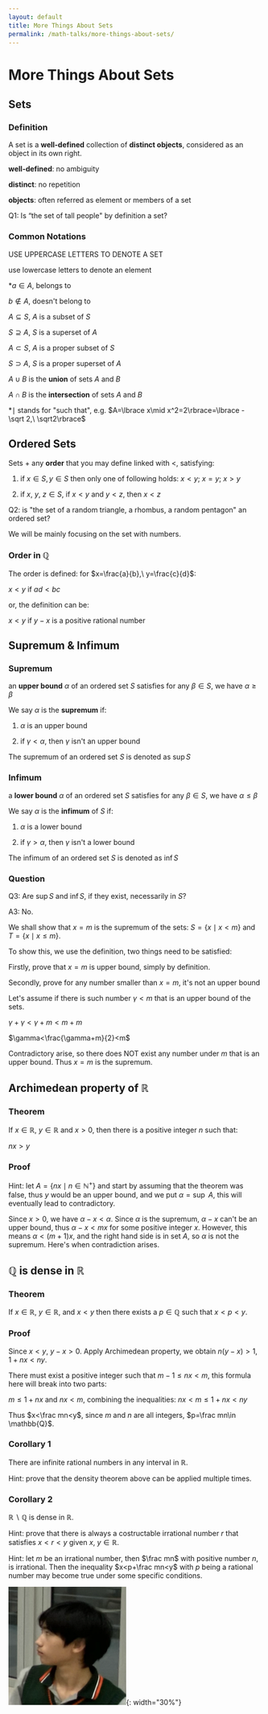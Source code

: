 ```yaml
---
layout: default
title: More Things About Sets
permalink: /math-talks/more-things-about-sets/
---
```


# More Things About Sets

## Sets

### Definition

A set is a **well-defined** collection of **distinct objects**, considered as an object in its own right.

**well-defined**: no ambiguity

**distinct**: no repetition

**objects**: often referred as element or members of a set

Q1: Is “the set of tall people" by definition a set?

### Common Notations

USE UPPERCASE LETTERS TO DENOTE A SET

use lowercase letters to denote an element

*$a\in A$, belongs to

$b\notin A$, doesn't belong to

$A\subseteq S$, $A$ is a subset of $S$

$S\supseteq A$, $S$ is a superset of $A$

$A\subset S$, $A$ is a proper subset of $S$

$S\supset A$, $S$ is a proper superset of $A$

$A\cup B$ is the **union** of sets $A$ and $B$

$A\cap B$ is the **intersection** of sets $A$ and $B$

*$\mid$ stands for "such that", e.g. $A=\lbrace x\mid x^2=2\rbrace=\lbrace - \sqrt 2,\ \sqrt2\rbrace$

## Ordered Sets

Sets + any **order** that you may define linked with <, satisfying:

1. if $x\in S, y\in S$ then only one of following holds:
   $x<y;\ x=y;\ x>y$

2. if $x,\ y,\ z\in S$, if $x<y$ and $y<z$, then $x<z$

Q2: is "the set of a random triangle, a rhombus, a random pentagon" an ordered set?

We will be mainly focusing on the set with numbers.    

### Order in $\mathbb{Q}$

The order is defined: for $x=\frac{a}{b},\ y=\frac{c}{d}$:

$x<y$ if $ad<bc$

or, the definition can be:

$x<y$ if $y-x$ is a positive rational number

## Supremum & Infimum

### Supremum

an **upper bound** $\alpha$ of an ordered set $S$ satisfies for any $\beta\in S$, we have $\alpha\ge\beta$

We say $\alpha$ is the **supremum** if:

1) $\alpha$ is an upper bound

2) if $\gamma<\alpha$, then $\gamma$ isn't an upper bound

The supremum of an ordered set $S$ is denoted as $\sup S$

### Infimum

a **lower bound** $\alpha$ of an ordered set $S$ satisfies for any $\beta\in S$, we have $\alpha\le\beta$

We say $\alpha$ is the **infimum** of $S$ if:

1. $\alpha$ is a lower bound

2. if $\gamma>\alpha$, then $\gamma$ isn't a lower bound

The infimum of an ordered set $S$ is denoted as $\inf S$

### Question

Q3: Are $\sup S$ and $\inf S$, if they exist, necessarily in $S$?

A3: No.

We shall show that $x=m$ is the supremum of the sets: $S=\lbrace x\mid x<m\rbrace$ and $T=\lbrace x\mid x\le m\rbrace$.

To show this, we use the definition, two things need to be satisfied:

Firstly, prove that $x=m$ is upper bound, simply by definition.

Secondly, prove for any number smaller than $x=m$, it's not an upper bound

Let's assume if there is such number $\gamma<m$ that is an upper bound of the sets. 

$\gamma+\gamma<\gamma+m<m+m$

$\gamma<\frac{\gamma+m}{2}<m$

Contradictory arise, so there does NOT exist any number under $m$ that is an upper  bound. Thus $x=m$ is the supremum.

## Archimedean property of $\mathbb{R}$

### Theorem

If $x\in \mathbb{R},\ y\in \mathbb{R}$ and $x>0$, then there is a positive integer $n$ such that:

$nx>y$

### Proof

Hint: let $A=\lbrace nx\mid n\in \mathbb{N}^+\rbrace$ and start by assuming that the theorem was false, thus $y$  would be an upper bound, and we put $\alpha=\sup\ A$, this will eventually lead to contradictory.

Since $x>0$, we have $\alpha-x<\alpha$. Since $\alpha$ is the supremum, $\alpha-x$ can't be an upper bound, thus $\alpha-x<mx$ for some positive integer $x$. However, this means $\alpha<(m+1)x$, and the right hand side is in set $A$, so $\alpha$ is not the supremum. Here's when contradiction arises.

## $\mathbb{Q}$ is dense in $\mathbb{R}$

### Theorem

If $x\in \mathbb{R}$, $y\in \mathbb{R}$, and $x<y$ then there exists a $p\in\mathbb{Q}$ such that $x<p<y$.

### Proof

Since $x<y$, $y-x>0$. Apply Archimedean property, we obtain $n(y-x)>1$, $1+nx<ny$.

There must exist a positive integer such that $m-1\le nx<m$, this formula here will break into two parts:

$m\le 1+nx$ and $nx<m$, combining the inequalities: $nx<m\le1+nx<ny$

Thus $x<\frac mn<y$, since $m$ and $n$ are all integers, $p=\frac mn\in \mathbb{Q}$.

### Corollary 1

There are infinite rational numbers in any interval in $\mathbb{R}$.

Hint: prove that the density theorem above can be applied multiple times.

### Corollary 2

$\mathbb{R}\backslash{\mathbb{Q}}$ is dense in $\mathbb{R}$.

Hint: prove that there is always a costructable irrational number $r$ that satisfies $x<r<y$ given $x,\ y\in \mathbb{R}$.

Hint: let $m$ be an irrational number, then $\frac mn$ with positive number $n$, is irrational. Then the inequality $x<p+\frac mn<y$ with $p$ being a rational number may become true under some specific conditions.

![](/easter-eggs/Jibba.png){: width="30%"}
